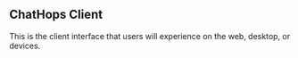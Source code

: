 ChatHops Client
---

This is the client interface that users will experience on the web, desktop, or devices.